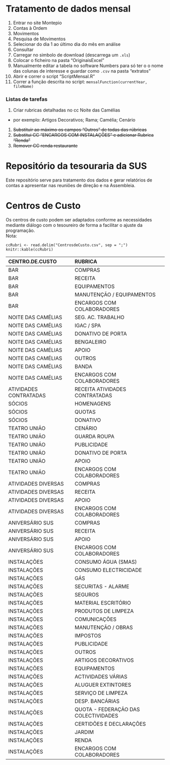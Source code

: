 Tratamento de dados mensal
==========================

1.  Entrar no site Montepio  
2.  Contas à Ordem  
3.  Movimentos  
4.  Pesquisa de Movimentos  
5.  Selecionar do dia 1 ao último dia do mês em análise  
6.  Consultar  
7.  Carregar no simbolo de download (descarrega um `.xls`)  
8.  Colocar o ficheiro na pasta “OriginaisExcel”  
9.  Manualmente editar a tabela no software Numbers para só ter o o nome
    das colunas de interesse e guardar como `.csv` na pasta “extratos”  
10. Abrir e correr o script “ScriptMensal.R”  
11. Correr a função descrita no script:
    `mensalFunction(currentYear, fileName)`

### Listas de tarefas

1.  Criar rubricas detalhadas no cc Noite das Camélias

-   por exemplo: Artigos Decorativos; Rama; Camélia; Cenário  

1.  <s>Substituir ao máximo os campos “Outros” de todas das rúbricas</s>
2.  <s>Substitui CC “ENCARGOS COM INSTALAÇÔES” e adicionar Rubrica
    “Renda”</s>
3.  <s>Remover CC renda restaurante</s>

Repositório da tesouraria da SUS
================================

Este repositório serve para tratamento dos dados e gerar relatórios de
contas a apresentar nas reuniões de direção e na Assembleia.

Centros de Custo
================

Os centros de custo podem ser adaptados conforme as necessidades
mediante diálogo com o tesoureiro de forma a facilitar o ajuste da
programação.  
Nota:

    ccRubri <- read.delim("CentrosdeCusto.csv", sep = ";")
    knitr::kable(ccRubri)

<table>
<thead>
<tr class="header">
<th style="text-align: left;">CENTRO.DE.CUSTO</th>
<th style="text-align: left;">RUBRICA</th>
</tr>
</thead>
<tbody>
<tr class="odd">
<td style="text-align: left;">BAR</td>
<td style="text-align: left;">COMPRAS</td>
</tr>
<tr class="even">
<td style="text-align: left;">BAR</td>
<td style="text-align: left;">RECEITA</td>
</tr>
<tr class="odd">
<td style="text-align: left;">BAR</td>
<td style="text-align: left;">EQUIPAMENTOS</td>
</tr>
<tr class="even">
<td style="text-align: left;">BAR</td>
<td style="text-align: left;">MANUTENÇÃO / EQUIPAMENTOS</td>
</tr>
<tr class="odd">
<td style="text-align: left;">BAR</td>
<td style="text-align: left;">ENCARGOS COM COLABORADORES</td>
</tr>
<tr class="even">
<td style="text-align: left;">NOITE DAS CAMÉLIAS</td>
<td style="text-align: left;">SEG. AC. TRABALHO</td>
</tr>
<tr class="odd">
<td style="text-align: left;">NOITE DAS CAMÉLIAS</td>
<td style="text-align: left;">IGAC / SPA</td>
</tr>
<tr class="even">
<td style="text-align: left;">NOITE DAS CAMÉLIAS</td>
<td style="text-align: left;">DONATIVO DE PORTA</td>
</tr>
<tr class="odd">
<td style="text-align: left;">NOITE DAS CAMÉLIAS</td>
<td style="text-align: left;">BENGALEIRO</td>
</tr>
<tr class="even">
<td style="text-align: left;">NOITE DAS CAMÉLIAS</td>
<td style="text-align: left;">APOIO</td>
</tr>
<tr class="odd">
<td style="text-align: left;">NOITE DAS CAMÉLIAS</td>
<td style="text-align: left;">OUTROS</td>
</tr>
<tr class="even">
<td style="text-align: left;">NOITE DAS CAMÉLIAS</td>
<td style="text-align: left;">BANDA</td>
</tr>
<tr class="odd">
<td style="text-align: left;">NOITE DAS CAMÉLIAS</td>
<td style="text-align: left;">ENCARGOS COM COLABORADORES</td>
</tr>
<tr class="even">
<td style="text-align: left;">ATIVIDADES CONTRATADAS</td>
<td style="text-align: left;">RECEITA ATIVIDADES CONTRATADAS</td>
</tr>
<tr class="odd">
<td style="text-align: left;">SÓCIOS</td>
<td style="text-align: left;">HOMENAGENS</td>
</tr>
<tr class="even">
<td style="text-align: left;">SÓCIOS</td>
<td style="text-align: left;">QUOTAS</td>
</tr>
<tr class="odd">
<td style="text-align: left;">SÓCIOS</td>
<td style="text-align: left;">DONATIVO</td>
</tr>
<tr class="even">
<td style="text-align: left;">TEATRO UNIÃO</td>
<td style="text-align: left;">CENÁRIO</td>
</tr>
<tr class="odd">
<td style="text-align: left;">TEATRO UNIÃO</td>
<td style="text-align: left;">GUARDA ROUPA</td>
</tr>
<tr class="even">
<td style="text-align: left;">TEATRO UNIÃO</td>
<td style="text-align: left;">PUBLICIDADE</td>
</tr>
<tr class="odd">
<td style="text-align: left;">TEATRO UNIÃO</td>
<td style="text-align: left;">DONATIVO DE PORTA</td>
</tr>
<tr class="even">
<td style="text-align: left;">TEATRO UNIÃO</td>
<td style="text-align: left;">APOIO</td>
</tr>
<tr class="odd">
<td style="text-align: left;">TEATRO UNIÃO</td>
<td style="text-align: left;">ENCARGOS COM COLABORADORES</td>
</tr>
<tr class="even">
<td style="text-align: left;">ATIVIDADES DIVERSAS</td>
<td style="text-align: left;">COMPRAS</td>
</tr>
<tr class="odd">
<td style="text-align: left;">ATIVIDADES DIVERSAS</td>
<td style="text-align: left;">RECEITA</td>
</tr>
<tr class="even">
<td style="text-align: left;">ATIVIDADES DIVERSAS</td>
<td style="text-align: left;">APOIO</td>
</tr>
<tr class="odd">
<td style="text-align: left;">ATIVIDADES DIVERSAS</td>
<td style="text-align: left;">ENCARGOS COM COLABORADORES</td>
</tr>
<tr class="even">
<td style="text-align: left;">ANIVERSÁRIO SUS</td>
<td style="text-align: left;">COMPRAS</td>
</tr>
<tr class="odd">
<td style="text-align: left;">ANIVERSÁRIO SUS</td>
<td style="text-align: left;">RECEITA</td>
</tr>
<tr class="even">
<td style="text-align: left;">ANIVERSÁRIO SUS</td>
<td style="text-align: left;">APOIO</td>
</tr>
<tr class="odd">
<td style="text-align: left;">ANIVERSÁRIO SUS</td>
<td style="text-align: left;">ENCARGOS COM COLABORADORES</td>
</tr>
<tr class="even">
<td style="text-align: left;">INSTALAÇÕES</td>
<td style="text-align: left;">CONSUMO ÁGUA (SMAS)</td>
</tr>
<tr class="odd">
<td style="text-align: left;">INSTALAÇÕES</td>
<td style="text-align: left;">CONSUMO ELECTRICIDADE</td>
</tr>
<tr class="even">
<td style="text-align: left;">INSTALAÇÕES</td>
<td style="text-align: left;">GÁS</td>
</tr>
<tr class="odd">
<td style="text-align: left;">INSTALAÇÕES</td>
<td style="text-align: left;">SECURITAS - ALARME</td>
</tr>
<tr class="even">
<td style="text-align: left;">INSTALAÇÕES</td>
<td style="text-align: left;">SEGUROS</td>
</tr>
<tr class="odd">
<td style="text-align: left;">INSTALAÇÕES</td>
<td style="text-align: left;">MATERIAL ESCRITÓRIO</td>
</tr>
<tr class="even">
<td style="text-align: left;">INSTALAÇÕES</td>
<td style="text-align: left;">PRODUTOS DE LIMPEZA</td>
</tr>
<tr class="odd">
<td style="text-align: left;">INSTALAÇÕES</td>
<td style="text-align: left;">COMUNICAÇÕES</td>
</tr>
<tr class="even">
<td style="text-align: left;">INSTALAÇÕES</td>
<td style="text-align: left;">MANUTENÇÃO / OBRAS</td>
</tr>
<tr class="odd">
<td style="text-align: left;">INSTALAÇÕES</td>
<td style="text-align: left;">IMPOSTOS</td>
</tr>
<tr class="even">
<td style="text-align: left;">INSTALAÇÕES</td>
<td style="text-align: left;">PUBLICIDADE</td>
</tr>
<tr class="odd">
<td style="text-align: left;">INSTALAÇÕES</td>
<td style="text-align: left;">OUTROS</td>
</tr>
<tr class="even">
<td style="text-align: left;">INSTALAÇÕES</td>
<td style="text-align: left;">ARTIGOS DECORATIVOS</td>
</tr>
<tr class="odd">
<td style="text-align: left;">INSTALAÇÕES</td>
<td style="text-align: left;">EQUIPAMENTOS</td>
</tr>
<tr class="even">
<td style="text-align: left;">INSTALAÇÕES</td>
<td style="text-align: left;">ACTIVIDADES VÁRIAS</td>
</tr>
<tr class="odd">
<td style="text-align: left;">INSTALAÇÕES</td>
<td style="text-align: left;">ALUGUER EXTINTORES</td>
</tr>
<tr class="even">
<td style="text-align: left;">INSTALAÇÕES</td>
<td style="text-align: left;">SERVIÇO DE LIMPEZA</td>
</tr>
<tr class="odd">
<td style="text-align: left;">INSTALAÇÕES</td>
<td style="text-align: left;">DESP. BANCÁRIAS</td>
</tr>
<tr class="even">
<td style="text-align: left;">INSTALAÇÕES</td>
<td style="text-align: left;">QUOTA - FEDERAÇÃO DAS COLECTIVIDADES</td>
</tr>
<tr class="odd">
<td style="text-align: left;">INSTALAÇÕES</td>
<td style="text-align: left;">CERTIDÕES E DECLARAÇÕES</td>
</tr>
<tr class="even">
<td style="text-align: left;">INSTALAÇÕES</td>
<td style="text-align: left;">JARDIM</td>
</tr>
<tr class="odd">
<td style="text-align: left;">INSTALAÇÕES</td>
<td style="text-align: left;">RENDA</td>
</tr>
<tr class="even">
<td style="text-align: left;">INSTALAÇÕES</td>
<td style="text-align: left;">ENCARGOS COM COLABORADORES</td>
</tr>
</tbody>
</table>
